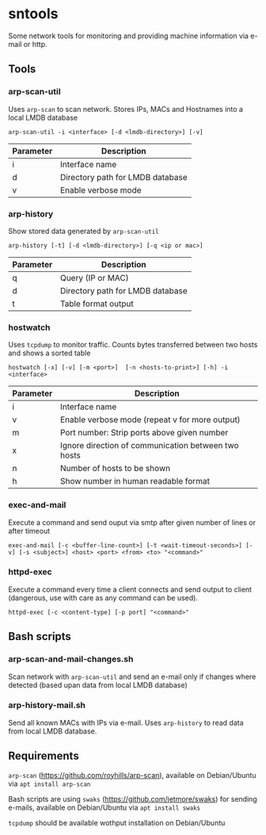 # sntools

Some network tools for monitoring and providing machine information via e-mail or http.


## Tools

### arp-scan-util

Uses `arp-scan` to scan network. Stores IPs, MACs and Hostnames into a local LMDB database

    arp-scan-util -i <interface> [-d <lmdb-directory>] [-v]
    
Parameter     | Description
--------------| -----------
i             | Interface name
d             | Directory path for LMDB database
v             | Enable verbose mode

### arp-history

Show stored data generated by `arp-scan-util`

    arp-history [-t] [-d <lmdb-directory>] [-q <ip or mac>]
    
Parameter     | Description
--------------| -----------
q             | Query (IP or MAC)
d             | Directory path for LMDB database
t             | Table format output
    
### hostwatch

Uses `tcpdump` to monitor traffic. Counts bytes transferred between two hosts and shows a sorted table

    hostwatch [-x] [-v] [-m <port>]  [-n <hosts-to-print>] [-h] -i <interface>
    
Parameter     | Description
--------------| -----------
i             | Interface name
v             | Enable verbose mode (repeat v for more output)
m             | Port number: Strip ports above given number
x             | Ignore direction of communication between two hosts
n             | Number of hosts to be shown
h             | Show number in human readable format

### exec-and-mail

Execute a command and send ouput via smtp after given number of lines or after timeout

    exec-and-mail [-c <buffer-line-count>] [-t <wait-timeout-seconds>] [-v] [-s <subject>] <host> <port> <from> <to> "<command>"
    
### httpd-exec

Execute a command every time a client connects and send output to client (dangerous, use with care as any command can be used).

    httpd-exec [-c <content-type] [-p port] "<command>"


## Bash scripts

### arp-scan-and-mail-changes.sh

Scan network with `arp-scan-util` and send an e-mail only if changes where detected (based upan data from local LMDB database)

### arp-history-mail.sh

Send all known MACs with IPs via e-mail. Uses `arp-history` to read data from local LMDB database.


## Requirements

`arp-scan` (https://github.com/royhills/arp-scan),
available on Debian/Ubuntu via `apt install arp-scan`

Bash scripts are using `swaks` (https://github.com/jetmore/swaks) for sending e-mails,
available on Debian/Ubuntu via `apt install swaks`

`tcpdump` should be available wothput installation on Debian/Ubuntu
